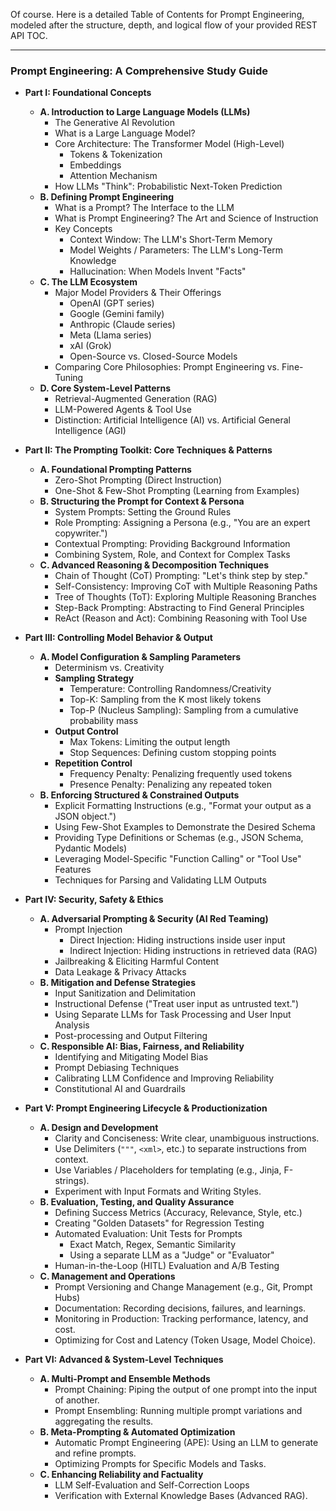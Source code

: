 Of course. Here is a detailed Table of Contents for Prompt Engineering, modeled after the structure, depth, and logical flow of your provided REST API TOC.

***

### **Prompt Engineering: A Comprehensive Study Guide**

*   **Part I: Foundational Concepts**
    *   **A. Introduction to Large Language Models (LLMs)**
        *   The Generative AI Revolution
        *   What is a Large Language Model?
        *   Core Architecture: The Transformer Model (High-Level)
            *   Tokens & Tokenization
            *   Embeddings
            *   Attention Mechanism
        *   How LLMs "Think": Probabilistic Next-Token Prediction
    *   **B. Defining Prompt Engineering**
        *   What is a Prompt? The Interface to the LLM
        *   What is Prompt Engineering? The Art and Science of Instruction
        *   Key Concepts
            *   Context Window: The LLM's Short-Term Memory
            *   Model Weights / Parameters: The LLM's Long-Term Knowledge
            *   Hallucination: When Models Invent "Facts"
    *   **C. The LLM Ecosystem**
        *   Major Model Providers & Their Offerings
            *   OpenAI (GPT series)
            *   Google (Gemini family)
            *   Anthropic (Claude series)
            *   Meta (Llama series)
            *   xAI (Grok)
            *   Open-Source vs. Closed-Source Models
        *   Comparing Core Philosophies: Prompt Engineering vs. Fine-Tuning
    *   **D. Core System-Level Patterns**
        *   Retrieval-Augmented Generation (RAG)
        *   LLM-Powered Agents & Tool Use
        *   Distinction: Artificial Intelligence (AI) vs. Artificial General Intelligence (AGI)

*   **Part II: The Prompting Toolkit: Core Techniques & Patterns**
    *   **A. Foundational Prompting Patterns**
        *   Zero-Shot Prompting (Direct Instruction)
        *   One-Shot & Few-Shot Prompting (Learning from Examples)
    *   **B. Structuring the Prompt for Context & Persona**
        *   System Prompts: Setting the Ground Rules
        *   Role Prompting: Assigning a Persona (e.g., "You are an expert copywriter.")
        *   Contextual Prompting: Providing Background Information
        *   Combining System, Role, and Context for Complex Tasks
    *   **C. Advanced Reasoning & Decomposition Techniques**
        *   Chain of Thought (CoT) Prompting: "Let's think step by step."
        *   Self-Consistency: Improving CoT with Multiple Reasoning Paths
        *   Tree of Thoughts (ToT): Exploring Multiple Reasoning Branches
        *   Step-Back Prompting: Abstracting to Find General Principles
        *   ReAct (Reason and Act): Combining Reasoning with Tool Use

*   **Part III: Controlling Model Behavior & Output**
    *   **A. Model Configuration & Sampling Parameters**
        *   Determinism vs. Creativity
        *   **Sampling Strategy**
            *   Temperature: Controlling Randomness/Creativity
            *   Top-K: Sampling from the K most likely tokens
            *   Top-P (Nucleus Sampling): Sampling from a cumulative probability mass
        *   **Output Control**
            *   Max Tokens: Limiting the output length
            *   Stop Sequences: Defining custom stopping points
        *   **Repetition Control**
            *   Frequency Penalty: Penalizing frequently used tokens
            *   Presence Penalty: Penalizing any repeated token
    *   **B. Enforcing Structured & Constrained Outputs**
        *   Explicit Formatting Instructions (e.g., "Format your output as a JSON object.")
        *   Using Few-Shot Examples to Demonstrate the Desired Schema
        *   Providing Type Definitions or Schemas (e.g., JSON Schema, Pydantic Models)
        *   Leveraging Model-Specific "Function Calling" or "Tool Use" Features
        *   Techniques for Parsing and Validating LLM Outputs

*   **Part IV: Security, Safety & Ethics**
    *   **A. Adversarial Prompting & Security (AI Red Teaming)**
        *   Prompt Injection
            *   Direct Injection: Hiding instructions inside user input
            *   Indirect Injection: Hiding instructions in retrieved data (RAG)
        *   Jailbreaking & Eliciting Harmful Content
        *   Data Leakage & Privacy Attacks
    *   **B. Mitigation and Defense Strategies**
        *   Input Sanitization and Delimitation
        *   Instructional Defense ("Treat user input as untrusted text.")
        *   Using Separate LLMs for Task Processing and User Input Analysis
        *   Post-processing and Output Filtering
    *   **C. Responsible AI: Bias, Fairness, and Reliability**
        *   Identifying and Mitigating Model Bias
        *   Prompt Debiasing Techniques
        *   Calibrating LLM Confidence and Improving Reliability
        *   Constitutional AI and Guardrails

*   **Part V: Prompt Engineering Lifecycle & Productionization**
    *   **A. Design and Development**
        *   Clarity and Conciseness: Write clear, unambiguous instructions.
        *   Use Delimiters (`"""`, `<xml>`, etc.) to separate instructions from context.
        *   Use Variables / Placeholders for templating (e.g., Jinja, F-strings).
        *   Experiment with Input Formats and Writing Styles.
    *   **B. Evaluation, Testing, and Quality Assurance**
        *   Defining Success Metrics (Accuracy, Relevance, Style, etc.)
        *   Creating "Golden Datasets" for Regression Testing
        *   Automated Evaluation: Unit Tests for Prompts
            *   Exact Match, Regex, Semantic Similarity
            *   Using a separate LLM as a "Judge" or "Evaluator"
        *   Human-in-the-Loop (HITL) Evaluation and A/B Testing
    *   **C. Management and Operations**
        *   Prompt Versioning and Change Management (e.g., Git, Prompt Hubs)
        *   Documentation: Recording decisions, failures, and learnings.
        *   Monitoring in Production: Tracking performance, latency, and cost.
        *   Optimizing for Cost and Latency (Token Usage, Model Choice).

*   **Part VI: Advanced & System-Level Techniques**
    *   **A. Multi-Prompt and Ensemble Methods**
        *   Prompt Chaining: Piping the output of one prompt into the input of another.
        *   Prompt Ensembling: Running multiple prompt variations and aggregating the results.
    *   **B. Meta-Prompting & Automated Optimization**
        *   Automatic Prompt Engineering (APE): Using an LLM to generate and refine prompts.
        *   Optimizing Prompts for Specific Models and Tasks.
    *   **C. Enhancing Reliability and Factuality**
        *   LLM Self-Evaluation and Self-Correction Loops
        *   Verification with External Knowledge Bases (Advanced RAG).